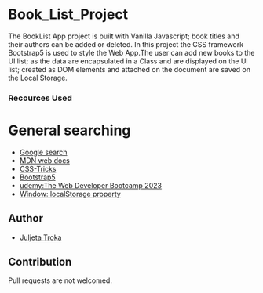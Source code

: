 # Book_List_Project 
The BookList App project is built with Vanilla Javascript; book titles and their authors can be added or deleted. In this project the CSS framework Bootstrap5 is used to style the Web App.The user can add new books to the UI list; as the data are encapsulated in a Class and are displayed on the UI list; created as DOM elements and attached on the document are saved on the Local Storage. 

### Recources Used

# General searching

  - [Google search](https://www.google.com/)
  - [MDN web docs](https://developer.mozilla.org/en-US/)
  - [CSS-Tricks](https://css-tricks.com/)
  - [Bootstrap5](https://getbootstrap.com/docs/5.0/getting-started/introduction/)
  - [udemy:The Web Developer Bootcamp 2023](https://www.udemy.com/course/the-web-developer-bootcamp/)
  - [Window: localStorage property](https://developer.mozilla.org/en-US/docs/Web/API/Window/localStorage)

## Author 

  - [Juljeta Troka](https://www.linkedin.com/in/juljetatroka/)


## Contribution 

Pull requests are not welcomed.
